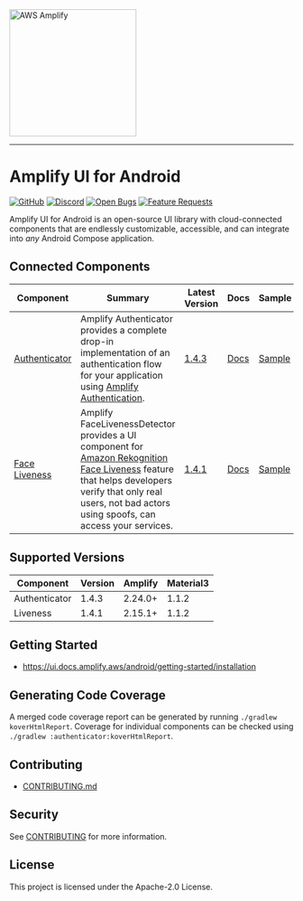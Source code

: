 <img src="https://s3.amazonaws.com/aws-mobile-hub-images/aws-amplify-logo.png" alt="AWS Amplify" width="225">

---

# Amplify UI for Android

[![GitHub](https://img.shields.io/github/license/aws-amplify/amplify-ui-android)](LICENSE)
[![Discord](https://img.shields.io/discord/308323056592486420?logo=discord)](https://discord.gg/jWVbPfC)
[![Open Bugs](https://img.shields.io/github/issues/aws-amplify/amplify-ui-android/bug?color=d73a4a&label=bugs)](https://github.com/aws-amplify/amplify-ui-android/issues?q=is%3Aissue+is%3Aopen+label%3Abug)
[![Feature Requests](https://img.shields.io/github/issues/aws-amplify/amplify-ui-android/feature-request?color=ff9001&label=feature%20requests)](https://github.com/aws-amplify/amplify-ui-android/issues?q=is%3Aissue+label%3Afeature-request+is%3Aopen)

Amplify UI for Android is an open-source UI library with cloud-connected components that are endlessly customizable, accessible, and can integrate into _any_ Android Compose application.

## Connected Components

| Component | Summary | Latest Version                                                                                       | Docs | Sample |
| --- | --- |------------------------------------------------------------------------------------------------------| --- | --- |
| [Authenticator](authenticator) | Amplify Authenticator provides a complete drop-in implementation of an authentication flow for your application using [Amplify Authentication](https://docs.amplify.aws/lib/auth/getting-started/q/platform/android/). | [1.4.3](https://github.com/aws-amplify/amplify-ui-android/releases/tag/release_authenticator_v1.4.3) | [Docs](https://ui.docs.amplify.aws/android/connected-components/authenticator) | [Sample](samples/authenticator/) |
| [Face Liveness](liveness) | Amplify FaceLivenessDetector provides a UI component for [Amazon Rekognition Face Liveness](https://aws.amazon.com/rekognition/face-liveness/) feature that helps developers verify that only real users, not bad actors using spoofs, can access your services. | [1.4.1](https://github.com/aws-amplify/amplify-ui-android/releases/tag/release_liveness_v1.4.1)      | [Docs](https://ui.docs.amplify.aws/android/connected-components/liveness) | [Sample](samples/liveness/) |

## Supported Versions

| Component | Version | Amplify  | Material3 |
| --- |---------|----------|-----------|
| Authenticator | 1.4.3   | 2.24.0+ | 1.1.2     |
| Liveness | 1.4.1   | 2.15.1+  | 1.1.2     |

## Getting Started

- https://ui.docs.amplify.aws/android/getting-started/installation

## Generating Code Coverage

A merged code coverage report can be generated by running `./gradlew koverHtmlReport`. Coverage for individual components can be checked using `./gradlew :authenticator:koverHtmlReport`.

## Contributing

- [CONTRIBUTING.md](/CONTRIBUTING.md)

## Security

See [CONTRIBUTING](CONTRIBUTING.md#security-issue-notifications) for more information.

## License

This project is licensed under the Apache-2.0 License.
